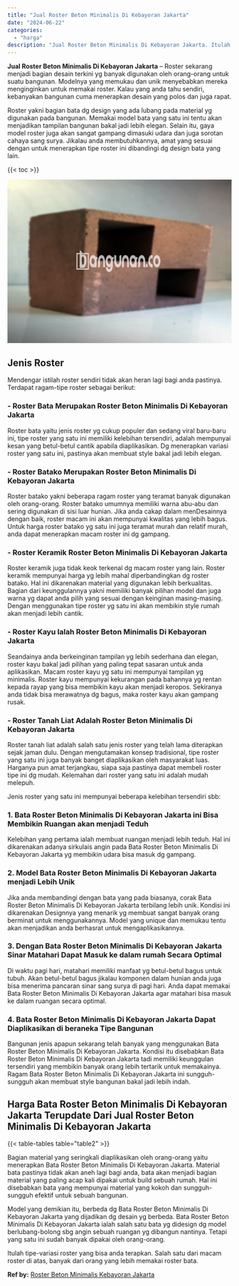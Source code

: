 ```yaml
---
title: "Jual Roster Beton Minimalis Di Kebayoran Jakarta"
date: "2024-06-22"
categories: 
  - "harga"
description: "Jual Roster Beton Minimalis Di Kebayoran Jakarta. Itulah tipe-variasi roster yang bisa anda terapkan. Salah satu dari macam roster di atas, banyak dari orang..."
---
```


**Jual Roster Beton Minimalis Di Kebayoran Jakarta** – Roster sekarang menjadi bagian desain terkini yg banyak digunakan oleh orang-orang untuk suatu bangunan. Modelnya yang memukau dan unik menyebabkan mereka menginginkan untuk memakai roster. Kalau yang anda tahu sendiri, kebanyakan bangunan cuma menerapkan desain yang polos dan juga rapat.

Roster yakni bagian bata dg design yang ada lubang pada material yg digunakan pada bangunan. Memakai model bata yang satu ini tentu akan menjadikan tampilan bangunan bakal jadi lebih elegan. Selain itu, gaya model roster juga akan sangat gampang dimasuki udara dan juga sorotan cahaya sang surya. Jikalau anda membutuhkannya, amat yang sesuai dengan untuk menerapkan tipe roster ini dibandingi dg design bata yang lain.

{{< toc >}}

![Jual Roster Beton Minimalis Di Kebayoran Jakarta](/images/bata-roster-minimalis-29.png)

## Jenis Roster

Mendengar istilah roster sendiri tidak akan heran lagi bagi anda pastinya. Terdapat ragam-tipe roster sebagai berikut:

### \- Roster Bata Merupakan Roster Beton Minimalis Di Kebayoran Jakarta

Roster bata yaitu jenis roster yg cukup populer dan sedang viral baru-baru ini, tipe roster yang satu ini memiliki kelebihan tersendiri, adalah mempunyai kesan yang betul-betul cantik apabila diaplikasikan. Dg menerapkan variasi roster yang satu ini, pastinya akan membuat style bakal jadi lebih elegan.

### \- Roster Batako Merupakan Roster Beton Minimalis Di Kebayoran Jakarta

Roster batako yakni beberapa ragam roster yang teramat banyak digunakan oleh orang-orang. Roster batako umumnya memiliki warna abu-abu dan sering digunakan di sisi luar hunian. Jika anda cakap dalam menDesainnya dengan baik, roster macam ini akan mempunyai kwalitas yang lebih bagus. Untuk harga roster batako yg satu ini juga teramat murah dan relatif murah, anda dapat menerapkan macam roster ini dg gampang.

### \- Roster Keramik Roster Beton Minimalis Di Kebayoran Jakarta

Roster keramik juga tidak keok terkenal dg macam roster yang lain. Roster keramik mempunyai harga yg lebih mahal diperbandingkan dg roster batako. Hal ini dikarenakan material yang digunakan lebih berkualitas. Bagian dari keunggulannya yakni memiliki banyak pilihan model dan juga warna yg dapat anda pilih yang sesuai dengan keinginan masing-masing. Dengan menggunakan tipe roster yg satu ini akan membikin style rumah akan menjadi lebih cantik.

### \- Roster Kayu Ialah Roster Beton Minimalis Di Kebayoran Jakarta

Seandainya anda berkeinginan tampilan yg lebih sederhana dan elegan, roster kayu bakal jadi pilihan yang paling tepat sasaran untuk anda aplikasikan. Macam roster kayu yg satu ini mempunyai tampilan yg minimalis. Roster kayu mempunyai kekurangan pada bahannya yg rentan kepada rayap yang bisa membikin kayu akan menjadi keropos. Sekiranya anda tidak bisa merawatnya dg bagus, maka roster kayu akan gampang rusak.

### \- Roster Tanah Liat Adalah Roster Beton Minimalis Di Kebayoran Jakarta

Roster tanah liat adalah salah satu jenis roster yang telah lama diterapkan sejak jaman dulu. Dengan mengutamakan konsep tradisional, tipe roster yang satu ini juga banyak banget diaplikasikan oleh masyarakat luas. Harganya pun amat terjangkau, siapa saja pastinya dapat membeli roster tipe ini dg mudah. Kelemahan dari roster yang satu ini adalah mudah melepuh.

Jenis roster yang satu ini mempunyai beberapa kelebihan tersendiri sbb:

### 1\. Bata Roster Beton Minimalis Di Kebayoran Jakarta ini Bisa Membikin Ruangan akan menjadi Teduh

Kelebihan yang pertama ialah membuat ruangan menjadi lebih teduh. Hal ini dikarenakan adanya sirkulais angin pada Bata Roster Beton Minimalis Di Kebayoran Jakarta yg membikin udara bisa masuk dg gampang.

### 2\. Model Bata Roster Beton Minimalis Di Kebayoran Jakarta menjadi Lebih Unik

Jika anda membandingi dengan bata yang pada biasanya, corak Bata Roster Beton Minimalis Di Kebayoran Jakarta terbilang lebih unik. Kondisi ini dikarenakan Designnya yang menarik yg membuat sangat banyak orang berminat untuk menggunakannya. Model yang unique dan memukau tentu akan menjadikan anda berhasrat untuk mengaplikasikannya.

### 3\. Dengan Bata Roster Beton Minimalis Di Kebayoran Jakarta Sinar Matahari Dapat Masuk ke dalam rumah Secara Optimal

Di waktu pagi hari, matahari memiliki manfaat yg betul-betul bagus untuk tubuh. Akan betul-betul bagus jikalau komponen dalam hunian anda juga bisa menerima pancaran sinar sang surya di pagi hari. Anda dapat memakai Bata Roster Beton Minimalis Di Kebayoran Jakarta agar matahari bisa masuk ke dalam ruangan secara optimal.

### 4\. Bata Roster Beton Minimalis Di Kebayoran Jakarta Dapat Diaplikasikan di beraneka Tipe Bangunan

Bangunan jenis apapun sekarang telah banyak yang menggunakan Bata Roster Beton Minimalis Di Kebayoran Jakarta. Kondisi itu disebabkan Bata Roster Beton Minimalis Di Kebayoran Jakarta tadi memiliki keunggulan tersendiri yang membikin banyak orang lebih tertarik untuk memakainya. Ragam Bata Roster Beton Minimalis Di Kebayoran Jakarta ini sungguh-sungguh akan membuat style bangunan bakal jadi lebih indah.

## Harga Bata Roster Beton Minimalis Di Kebayoran Jakarta Terupdate Dari Jual Roster Beton Minimalis Di Kebayoran Jakarta

{{< table-tables table="table2" >}}

Bagian material yang seringkali diaplikasikan oleh orang-orang yaitu menerapkan Bata Roster Beton Minimalis Di Kebayoran Jakarta. Material bata pastinya tidak akan aneh lagi bagi anda, bata akan menjadi bagian material yang paling acap kali dipakai untuk build sebuah rumah. Hal ini disebabkan bata yang mempunyai material yang kokoh dan sungguh-sungguh efektif untuk sebuah bangunan.

Model yang demikian itu, berbeda dg Bata Roster Beton Minimalis Di Kebayoran Jakarta yang dijadikan dg desain yg berbeda. Bata Roster Beton Minimalis Di Kebayoran Jakarta ialah salah satu bata yg didesign dg model berlubang-bolong sbg angin sebuah ruangan yg dibangun nantinya. Tetapi yang satu ini sudah banyak dipakai oleh orang-orang.

Itulah tipe-variasi roster yang bisa anda terapkan. Salah satu dari macam roster di atas, banyak dari orang yang lebih memakai roster bata.

**Ref by:** [Roster Beton Minimalis Kebayoran Jakarta](https://id.wikipedia.org/wiki/Roster)
